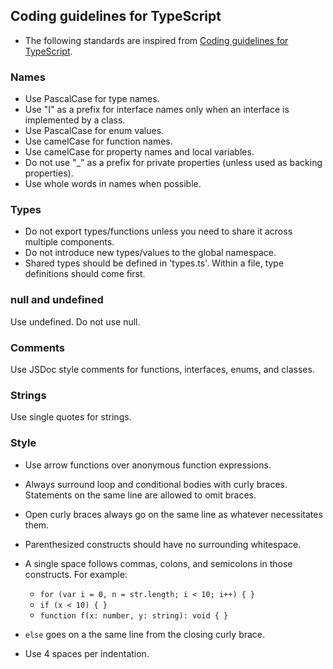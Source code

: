 ## Coding guidelines for TypeScript
* The following standards are inspired from [Coding guidelines for TypeScript](https://github.com/Microsoft/TypeScript/wiki/Coding-guidelines).

### Names
* Use PascalCase for type names.
* Use "I" as a prefix for interface names only when an interface is implemented by a class.
* Use PascalCase for enum values.
* Use camelCase for function names.
* Use camelCase for property names and local variables.
* Do not use "_" as a prefix for private properties (unless used as backing properties).
* Use whole words in names when possible.

### Types

* Do not export types/functions unless you need to share it across multiple components.
* Do not introduce new types/values to the global namespace.
* Shared types should be defined in 'types.ts'.
Within a file, type definitions should come first.

### null and undefined

Use undefined. Do not use null.

### Comments

Use JSDoc style comments for functions, interfaces, enums, and classes.

### Strings

Use single quotes for strings.

### Style

* Use arrow functions over anonymous function expressions.
* Always surround loop and conditional bodies with curly braces. Statements on the same line are allowed to omit braces.
* Open curly braces always go on the same line as whatever necessitates them.
* Parenthesized constructs should have no surrounding whitespace.
* A single space follows commas, colons, and semicolons in those constructs. For example:
    * `for (var i = 0, n = str.length; i < 10; i++) { }`
    * `if (x < 10) { }`
    * `function f(x: number, y: string): void { }`

* `else` goes on a the same line from the closing curly brace.
* Use 4 spaces per indentation.


